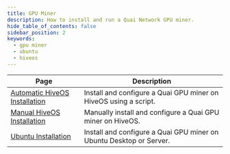 ```yaml
---
title: GPU Miner
description: How to install and run a Quai Network GPU miner.
hide_table_of_contents: false
sidebar_position: 2
keywords:
  - gpu miner
  - ubuntu
  - hiveos
---
```


| Page                                            | Description                                                         |
| ----------------------------------------------- | ------------------------------------------------------------------- |
| [Automatic HiveOS Installation](./hive-auto.md) | Install and configure a Quai GPU miner on HiveOS using a script.    |
| [Manual HiveOS Installation](./hive-manual.md)  | Manually install and configure a Quai GPU miner on HiveOS.          |
| [Ubuntu Installation](./ubuntu-manual.md)       | Install and configure a Quai GPU miner on Ubuntu Desktop or Server. |

